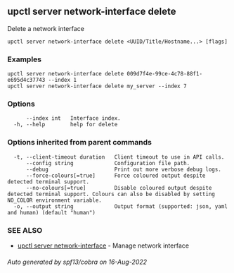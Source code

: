 ## upctl server network-interface delete

Delete a network interface

```
upctl server network-interface delete <UUID/Title/Hostname...> [flags]
```

### Examples

```
upctl server network-interface delete 009d7f4e-99ce-4c78-88f1-e695d4c37743 --index 1
upctl server network-interface delete my_server --index 7
```

### Options

```
      --index int   Interface index.
  -h, --help        help for delete
```

### Options inherited from parent commands

```
  -t, --client-timeout duration   Client timeout to use in API calls.
      --config string             Configuration file path.
      --debug                     Print out more verbose debug logs.
      --force-colours[=true]      Force coloured output despite detected terminal support.
      --no-colours[=true]         Disable coloured output despite detected terminal support. Colours can also be disabled by setting NO_COLOR environment variable.
  -o, --output string             Output format (supported: json, yaml and human) (default "human")
```

### SEE ALSO

* [upctl server network-interface](upctl_server_network-interface.md)	 - Manage network interface

###### Auto generated by spf13/cobra on 16-Aug-2022
